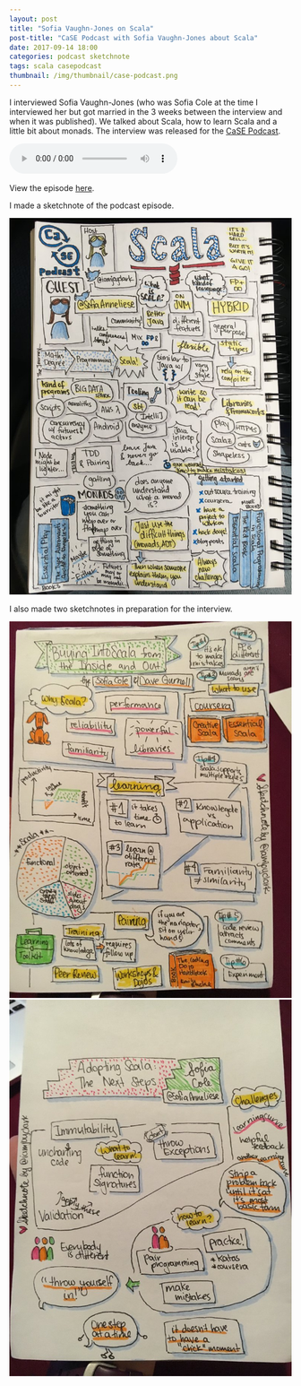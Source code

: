 ```yaml
---
layout: post
title: "Sofia Vaughn-Jones on Scala"
post-title: "CaSE Podcast with Sofia Vaughn-Jones about Scala"
date: 2017-09-14 18:00
categories: podcast sketchnote
tags: scala casepodcast
thumbnail: /img/thumbnail/case-podcast.png
---
```


I interviewed Sofia Vaughn-Jones (who was Sofia Cole at the time I interviewed her but got married in the 3 weeks between the interview and when it was published). We talked about Scala, how to learn Scala and a little bit about monads.
The interview was released for the [CaSE Podcast](http://www.case-podcast.org/10-scale-with-sofia-vaughn-jones).

<audio controls>
	<source src="https://cdn.podigee.com/media/podcast_998_case_episode_10_scala_with_sofia_vaughn_jones.mp3" type="audio/mpeg">
	<a href="http://www.case-podcast.org/10-scale-with-sofia-vaughn-jones">Download Episode</a>
</audio>

View the episode [here](http://www.case-podcast.org/10-scale-with-sofia-vaughn-jones).

I made a sketchnote of the podcast episode.

![CaSE Podcast with Sofia](/img/2017-09-14-case-podcast-sofia/1.jpg "CaSE Podcast with Sofia")

I also made two sketchnotes in preparation for the interview.

![Prep for CaSE Podcast with Sofia](/img/2017-09-14-case-podcast-sofia/2.jpg "Prep for CaSE Podcast with Sofia")
![Prep for CaSE Podcast with Sofia](/img/2017-09-14-case-podcast-sofia/3.jpg "Prep for CaSE Podcast with Sofia")
